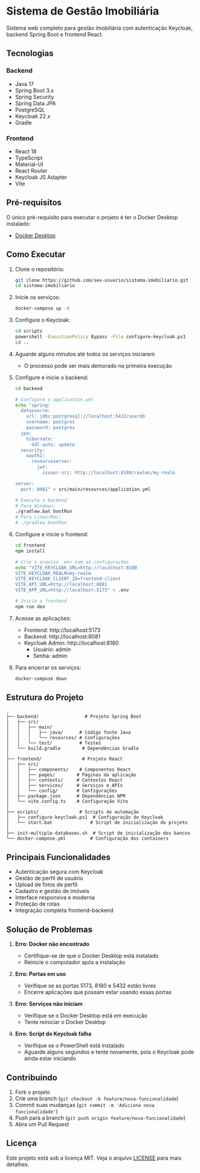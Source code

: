 # Sistema de Gestão Imobiliária

Sistema web completo para gestão imobiliária com autenticação Keycloak, backend Spring Boot e frontend React.

## Tecnologias

### Backend
- Java 17
- Spring Boot 3.x
- Spring Security
- Spring Data JPA
- PostgreSQL
- Keycloak 22.x
- Gradle

### Frontend
- React 18
- TypeScript
- Material-UI
- React Router
- Keycloak JS Adapter
- Vite

## Pré-requisitos

O único pré-requisito para executar o projeto é ter o Docker Desktop instalado:
- [Docker Desktop](https://www.docker.com/products/docker-desktop)

## Como Executar

1. Clone o repositório:
   ```bash
   git clone https://github.com/seu-usuario/sistema-imobiliario.git
   cd sistema-imobiliario
   ```

2. Inicie os serviços:
   ```bash
   docker-compose up -d
   ```

3. Configure o Keycloak:
   ```bash
   cd scripts
   powershell -ExecutionPolicy Bypass -File configure-keycloak.ps1
   cd ..
   ```

4. Aguarde alguns minutos até todos os serviços iniciarem
   - O processo pode ser mais demorado na primeira execução

5. Configure e inicie o backend:
   ```bash
   cd backend
   
   # Configure o application.yml
   echo "spring:
     datasource:
       url: jdbc:postgresql://localhost:5432/userdb
       username: postgres
       password: postgres
     jpa:
       hibernate:
         ddl-auto: update
     security:
       oauth2:
         resourceserver:
           jwt:
             issuer-uri: http://localhost:8180/realms/my-realm
   
   server:
     port: 8081" > src/main/resources/application.yml
   
   # Execute o backend
   # Para Windows:
   ./gradlew.bat bootRun
   # Para Linux/Mac:
   # ./gradlew bootRun
   ```

6. Configure e inicie o frontend:
   ```bash
   cd frontend
   npm install
   
   # Crie o arquivo .env com as configurações
   echo "VITE_KEYCLOAK_URL=http://localhost:8180
   VITE_KEYCLOAK_REALM=my-realm
   VITE_KEYCLOAK_CLIENT_ID=frontend-client
   VITE_API_URL=http://localhost:8081
   VITE_APP_URL=http://localhost:5173" > .env
   
   # Inicie o frontend
   npm run dev
   ```

7. Acesse as aplicações:
   - Frontend: http://localhost:5173
   - Backend: http://localhost:8081
   - Keycloak Admin: http://localhost:8180
     - Usuário: admin
     - Senha: admin

8. Para encerrar os serviços:
   ```bash
   docker-compose down
   ```

## Estrutura do Projeto

```
.
├── backend/                 # Projeto Spring Boot
│   ├── src/
│   │   ├── main/
│   │   │   ├── java/      # Código fonte Java
│   │   │   └── resources/ # Configurações
│   │   └── test/          # Testes
│   └── build.gradle        # Dependências Gradle
│
├── frontend/               # Projeto React
│   ├── src/
│   │   ├── components/    # Componentes React
│   │   ├── pages/        # Páginas da aplicação
│   │   ├── contexts/     # Contextos React
│   │   ├── services/     # Serviços e APIs
│   │   └── config/       # Configurações
│   ├── package.json      # Dependências NPM
│   └── vite.config.ts    # Configuração Vite
│
├── scripts/               # Scripts de automação
│   ├── configure-keycloak.ps1  # Configuração do Keycloak
│   └── start.bat              # Script de inicialização do projeto
│
├── init-multiple-databases.sh  # Script de inicialização dos bancos
└── docker-compose.yml         # Configuração dos containers

```

## Principais Funcionalidades

- Autenticação segura com Keycloak
- Gestão de perfil de usuário
- Upload de fotos de perfil
- Cadastro e gestão de imóveis
- Interface responsiva e moderna
- Proteção de rotas
- Integração completa frontend-backend

## Solução de Problemas

1. **Erro: Docker não encontrado**
   - Certifique-se de que o Docker Desktop está instalado
   - Reinicie o computador após a instalação

2. **Erro: Portas em uso**
   - Verifique se as portas 5173, 8180 e 5432 estão livres
   - Encerre aplicações que possam estar usando essas portas

3. **Erro: Serviços não iniciam**
   - Verifique se o Docker Desktop está em execução
   - Tente reiniciar o Docker Desktop

4. **Erro: Script do Keycloak falha**
   - Verifique se o PowerShell está instalado
   - Aguarde alguns segundos e tente novamente, pois o Keycloak pode ainda estar iniciando

## Contribuindo

1. Fork o projeto
2. Crie uma branch (`git checkout -b feature/nova-funcionalidade`)
3. Commit suas mudanças (`git commit -m 'Adiciona nova funcionalidade'`)
4. Push para a branch (`git push origin feature/nova-funcionalidade`)
5. Abra um Pull Request

## Licença

Este projeto está sob a licença MIT. Veja o arquivo [LICENSE](LICENSE) para mais detalhes.

